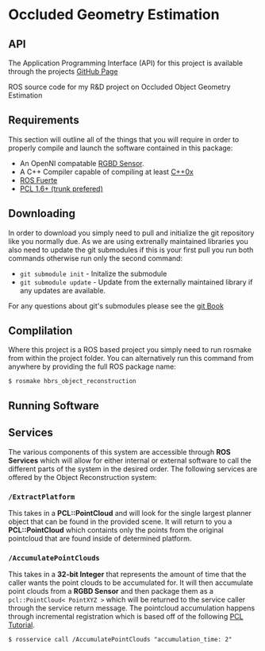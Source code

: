 Occluded Geometry Estimation
==========================

## API 

The Application Programming Interface (API) for this project is available through the projects [GitHub Page](http://bad-robot.github.io/hbrs_object_reconstruction/index.html)

ROS source code for my R&amp;D project on Occluded Object Geometry Estimation

## Requirements
This section will outline all of the things that you will require in order to properly compile and launch the software contained in this package: 

* An OpenNI compatable [RGBD Sensor](http://en.wikipedia.org/wiki/PrimeSense). 
* A C++ Compiler capable of compiling at least [C++0x](http://gcc.gnu.org/projects/cxx0x.html)
* [ROS Fuerte](http://www.ros.org/)
* [PCL 1.6+ (trunk prefered)](http://pointclouds.org/downloads/source.html)

## Downloading

In order to download you simply need to pull and initialize the git repository like you normally due. As we are using extrenally maintained libraries you also need to update the git submodules if this is your first pull you run both commands otherwise run only the second command:

* `git submodule init` - Initalize the submodule
* `git submodule update` - Update from the externally maintained library if any updates are available. 

For any questions about git's submodules please see the [git Book](http://git-scm.com/book/en/Git-Tools-Submodules)

## Complilation
Where this project is a ROS based project you simply need to run rosmake from within the project folder. You can alternatively run this command from anywhere by providing the full ROS package name: 

`$ rosmake hbrs_object_reconstruction`

## Running Software

## Services

The various components of this system are accessible through **ROS Services** which will allow for either internal or external software to call the different parts of the system in the desired order. The following services are offered by the Object Reconstruction system: 

### `/ExtractPlatform` 
This takes in a **PCL::PointCloud** and will look for the single largest planner object that can be found in the provided scene. It will return to you a **PCL::PointCloud** which containts only the points from the original pointcloud that are found inside of determined platform. 

### `/AccumulatePointClouds` 
This takes in a **32-bit Integer** that represents the amount of time that the caller wants the point clouds to be accumulated for. It will then accumulate point clouds from a **RGBD Sensor** and then package them as a `pcl::PointCloud< PointXYZ >` which will be returned to the service caller through the service return message. The pointcloud accumulation happens through incremental registration which is based off of the following [PCL Tutorial](http://pointclouds.org/documentation/tutorials/pairwise_incremental_registration.php#pairwise-incremental-registration). 

`$ rosservice call /AccumulatePointClouds "accumulation_time: 2"`
